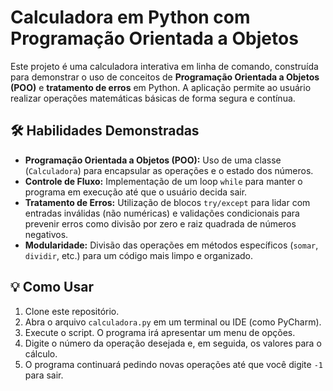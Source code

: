 # Calculadora em Python com Programação Orientada a Objetos

Este projeto é uma calculadora interativa em linha de comando, construída para demonstrar o uso de conceitos de **Programação Orientada a Objetos (POO)** e **tratamento de erros** em Python. A aplicação permite ao usuário realizar operações matemáticas básicas de forma segura e contínua.

## 🛠️ Habilidades Demonstradas

* **Programação Orientada a Objetos (POO):** Uso de uma classe (`Calculadora`) para encapsular as operações e o estado dos números.
* **Controle de Fluxo:** Implementação de um loop `while` para manter o programa em execução até que o usuário decida sair.
* **Tratamento de Erros:** Utilização de blocos `try/except` para lidar com entradas inválidas (não numéricas) e validações condicionais para prevenir erros como divisão por zero e raiz quadrada de números negativos.
* **Modularidade:** Divisão das operações em métodos específicos (`somar`, `dividir`, etc.) para um código mais limpo e organizado.

## 💡 Como Usar

1.  Clone este repositório.
2.  Abra o arquivo `calculadora.py` em um terminal ou IDE (como PyCharm).
3.  Execute o script. O programa irá apresentar um menu de opções.
4.  Digite o número da operação desejada e, em seguida, os valores para o cálculo.
5.  O programa continuará pedindo novas operações até que você digite `-1` para sair.

